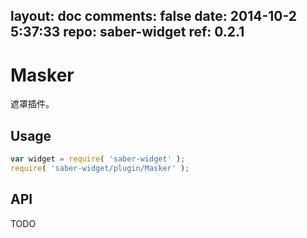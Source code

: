 layout: doc
comments: false
date: 2014-10-2 5:37:33
repo: saber-widget
ref: 0.2.1
---

# Masker

遮罩插件。


## Usage

``` javascript
var widget = require( 'saber-widget' );
require( 'saber-widget/plugin/Masker' );
```

## API

TODO

